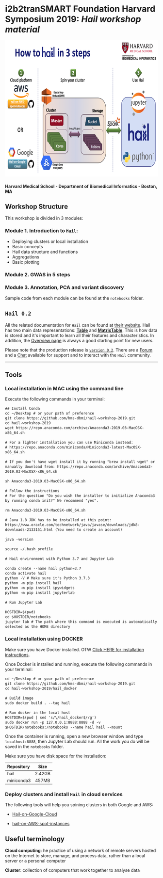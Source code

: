 # i2b2tranSMART Foundation Harvard Symposium 2019: *Hail workshop material*

<img src="https://github.com/hms-dbmi/hail-workshop-2019/blob/master/images/workshop-cover.png" height="450">

#### Harvard Medical School - Department of Biomedical Informatics - Boston, MA

## Workshop Structure

This workshop is divided in 3 modules: 

### Module 1. **Introduction to `Hail`:**

  - Deploying clusters or local installation
  - Basic concepts 
  - Hail data structure and functions
  - Aggregations
  - Basic plotting 

### Module 2. **GWAS in 5 steps**

###  Module 3. **Annotation, PCA and variant discovery**

Sample code from each module can be found at the `notebooks` folder.

## `Hail 0.2`
All the related documentation for `Hail` can be found at [their website](<https://hail.is/index.html>). Hail has two main data representations: [**Table**](<https://hail.is/docs/0.2/hail.Table.html#hail.Table>) and [**MatrixTable**](<https://hail.is/docs/0.2/overview/matrix_table.html>). This is how data is stored and it's important to learn all their features and characteristics. In addition, the [Overview page](<https://hail.is/docs/0.2/overview/index.html>) is always a good starting point for new users.  

Please note that the production release is [`version 0.2`](<https://hail.is/docs/0.2/index.html>). There are a [Forum](<https://discuss.hail.is/>) and a [Chat](<https://hail.zulipchat.com/login/>) available for support and to interact with the `Hail` community.

--- 



## Tools

### Local installation in MAC using the command line

Execute the following commands in your terminal:

```
## Install Conda 
cd ~/Desktop # or your path of preference
git clone https://github.com/hms-dbmi/hail-workshop-2019.git
cd hail-workshop-2019
wget https://repo.anaconda.com/archive/Anaconda3-2019.03-MacOSX-x86_64.sh

# For a lighter installation you can use Miniconda instead: 
# https://repo.anaconda.com/miniconda/Miniconda3-latest-MacOSX-x86_64.sh

# If you don't have wget install it by running "brew install wget" or manually download from: https://repo.anaconda.com/archive/Anaconda3-2019.03-MacOSX-x86_64.sh

sh Anaconda3-2019.03-MacOSX-x86_64.sh

# Follow the instructions 
# For the question "Do you wish the installer to initialize Anaconda3 by running conda init?" We recommend "yes".

rm Anaconda3-2019.03-MacOSX-x86_64.sh

# Java 1.8 JDK has to be installed at this point: https://www.oracle.com/technetwork/java/javase/downloads/jdk8-downloads-2133151.html (You need to create an account)

java -version

source ~/.bash_profile

# Hail environment with Python 3.7 and Jupyter Lab

conda create --name hail python=3.7
conda activate hail
python -V # Make sure it's Python 3.7.3
python -m pip install hail
python -m pip install ipywidgets
python -m pip install jupyterlab

# Run Jupyter Lab

HOSTDIR=$(pwd)
cd $HOSTDIR/notebooks
jupyter lab # The path where this command is executed is automatically selected as the HOME directory
```

### Local installation using DOCKER

Make sure you have Docker installed. OTW [Click HERE for installation instructions](<https://docs.docker.com/v17.12/install/>).

Once Docker is installed and running, execute the following commands in your terminal:

```
cd ~/Desktop # or your path of preference
git clone https://github.com/hms-dbmi/hail-workshop-2019.git
cd hail-workshop-2019/hail_docker

# Build image 
sudo docker build . --tag hail

# Run docker in the local host
HOSTDIR=$(pwd | sed 's/\/hail_docker$//g')
sudo docker run -p 127.0.0.1:8888:8888 -d -v $HOSTDIR/notebooks:/notebooks --name hail hail --mount
```

Once the container is running, open a new browser window and type `localhost:8888`, then Jupyter Lab should run. All the work you do will be saved in the `notebooks` folder.

Make sure you have disk space for the installation: 

| Repository | Size |
|:----------|:----:|
| hail |	2.42GB |
| miniconda3 | 457MB |


###  Deploy clusters and install `Hail` in cloud services 

The following tools will help you spining clusters in both Google and AWS:

- [Hail-on-Google-Cloud](https://github.com/hms-dbmi/Hail-on-Google-Cloud "DataProc Repo")

- [hail-on-AWS-spot-instances](https://github.com/hms-dbmi/hail-on-AWS-spot-instances "AWS Repo")


## Useful terminology

**Cloud computing**: he practice of using a network of remote servers hosted on the Internet to store, manage, and process data, rather than a local server or a personal computer

**Cluster**: collection of computers that work together to analyse data

